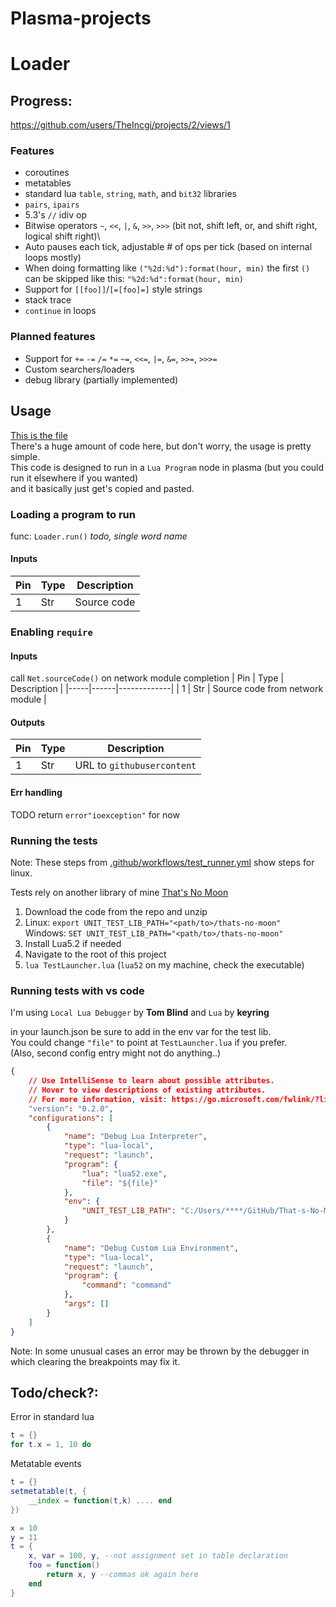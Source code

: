 # Plasma-projects
 
# Loader
## Progress:

https://github.com/users/TheIncgi/projects/2/views/1

### Features
 - coroutines
 - metatables
 - standard lua `table`, `string`, `math`, and `bit32` libraries
 - `pairs`, `ipairs`
 - 5.3's `//` idiv op
 - Bitwise operators `~`, `<<`, `|`, `&`, `>>`, `>>>` (bit not, shift left, or, and shift right, logical shift right)\
 - Auto pauses each tick, adjustable # of ops per tick (based on internal loops mostly) 
 - When doing formatting like `("%2d:%d"):format(hour, min)` the first `()` can be skipped like this:
   `"%2d:%d":format(hour, min)`
 - Support for `[[foo]]`/`[=[foo]=]` style strings
 - stack trace
 - `continue` in loops

### Planned features
 - Support for `+=` `-=` `/=` `*=` `~=`, `<<=`, `|=`, `&=`, `>>=`, `>>>=`
 - Custom searchers/loaders
 - debug library (partially implemented)

## Usage
[This is the file](https://github.com/TheIncgi/Plasma-projects/blob/main/libs/Load.lua)\
There's a huge amount of code here, but don't worry, the usage is pretty simple. \
This code is designed to run in a `Lua Program` node in plasma (but you could run it elsewhere if you wanted) \
and it basically just get's copied and pasted.

### Loading a program to run

func: `Loader.run()` *todo, single word name*

#### Inputs

| Pin | Type | Description |
|-----|------|-------------|
| 1   | Str  | Source code |

### Enabling `require`

#### Inputs
call `Net.sourceCode()` on network module completion
| Pin | Type | Description |
|-----|------|-------------|
| 1   | Str  | Source code from network module |

#### Outputs
| Pin | Type | Description |
|-----|------|-------------|
| 1   | Str  | URL to `githubusercontent` |

#### Err handling
TODO 
return `error"ioexception"` for now

### Running the tests
Note: These steps from [.github/workflows/test_runner.yml](https://github.com/TheIncgi/Plasma-projects/blob/d7c587b8922a23a2d910aa03486907d357cd957a/.github/workflows/test_runner.yml#L33-L48) show steps for linux.

Tests rely on another library of mine [That's No Moon](https://github.com/TheIncgi/Thats-No-Moon)
1. Download the code from the repo and unzip
2. Linux: `export UNIT_TEST_LIB_PATH="<path/to>/thats-no-moon"` \
   Windows: `SET UNIT_TEST_LIB_PATH="<path/to>/thats-no-moon"`
3. Install Lua5.2 if needed
4. Navigate to the root of this project
5. `lua TestLauncher.lua` (`lua52` on my machine, check the executable)

### Running tests with vs code
I'm using `Local Lua Debugger` by **Tom Blind** and `Lua` by **keyring**

in your launch.json be sure to add in the env var for the test lib.\
You could change `"file"` to point at `TestLauncher.lua` if you prefer.\
(Also, second config entry might not do anything..)
```json
{
    // Use IntelliSense to learn about possible attributes.
    // Hover to view descriptions of existing attributes.
    // For more information, visit: https://go.microsoft.com/fwlink/?linkid=830387
    "version": "0.2.0",
    "configurations": [
        {
            "name": "Debug Lua Interpreter",
            "type": "lua-local",
            "request": "launch",
            "program": {
                "lua": "lua52.exe",
                "file": "${file}"
            },
            "env": {
                "UNIT_TEST_LIB_PATH": "C:/Users/****/GitHub/That-s-No-Moon-"
            }
        },
        {
            "name": "Debug Custom Lua Environment",
            "type": "lua-local",
            "request": "launch",
            "program": {
                "command": "command"
            },
            "args": []
        }
    ]
}
```

Note: In some unusual cases an error may be thrown by the debugger in which clearing the breakpoints may fix it.

## Todo/check?:

Error in standard lua
```lua
t = {}
for t.x = 1, 10 do
``` 

Metatable events
```lua
t = {}
setmetatable(t, {
    __index = function(t,k) .... end
})
```

```lua
x = 10
y = 11
t = {
    x, var = 100, y, --not assignment set in table declaration
    foo = function()
        return x, y --commas ok again here
    end
}
```